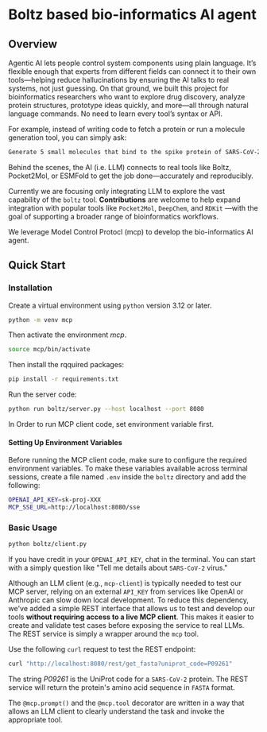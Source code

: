 # Boltz based bio-informatics AI agent

## Overview

Agentic AI lets people control system components using plain language. It’s flexible enough that experts from different fields can connect it to their own tools—helping reduce hallucinations by ensuring the AI talks to real systems, not just guessing. On that ground, we built this project for bioinformatics researchers who want to explore drug discovery, analyze protein structures, prototype ideas quickly, and more—all through natural language commands. No need to learn every tool’s syntax or API.

For example, instead of writing code to fetch a protein or run a molecule generation tool, you can simply ask:

```bash
Generate 5 small molecules that bind to the spike protein of SARS-CoV-2.
```
Behind the scenes, the AI (i.e. LLM) connects to real tools like Boltz, Pocket2Mol, or ESMFold to get the job done—accurately and reproducibly.

Currently we are focusing only integrating LLM to explore the vast capability of the `boltz` tool. **Contributions** are welcome to help expand integration with popular tools like `Pocket2Mol`, `DeepChem`, and `RDKit` —with the goal of supporting a broader range of bioinformatics workflows.

We leverage Model Control Protocl (mcp) to develop the bio-informatics AI agent. 

## Quick Start

### Installation

Create a virtual environment using `python` version 3.12 or later. 

```bash
python -m venv mcp
```
Then activate the environment *mcp*.

```bash
source mcp/bin/activate
```

Then install the rqquired packages:

```bash
pip install -r requirements.txt
```

Run the server code:

```bash
python run boltz/server.py --host localhost --port 8080
```

In Order to run MCP client code, set environment variable first. 

#### Setting Up Environment Variables

Before running the MCP client code, make sure to configure the required environment variables.
To make these variables available across terminal sessions, create a file named `.env` inside the `boltz` directory and add the following:

```bash
OPENAI_API_KEY=sk-proj-XXX
MCP_SSE_URL=http://localhost:8080/sse
```


### Basic Usage
 
```bash
python boltz/client.py
```

If you have credit in your `OPENAI_API_KEY`, chat in the terminal. You can start with a simply question like "Tell me details about `SARS-CoV-2` virus."

Although an LLM client (e.g., `mcp-client`) is typically needed to test our MCP server, relying on an external `API_KEY` from services like OpenAI or Anthropic can slow down local development. To reduce this dependency, we've added a simple REST interface that allows us to test and develop our tools **without requiring access to a live MCP client**. This makes it easier to create and validate test cases before exposing the service to real LLMs. The REST service is simply a wrapper around the `mcp` tool. 

Use the following `curl` request to test the REST endpoint:

```bash
curl "http://localhost:8080/rest/get_fasta?uniprot_code=P09261"
```

The string *P09261* is the UniProt code for a `SARS-CoV-2` protein.
The REST service will return the protein's amino acid sequence in `FASTA` format.

The `@mcp.prompt()` and the `@mcp.tool` decorator are written in a way that allows an LLM client to clearly understand the task and invoke the appropriate tool.